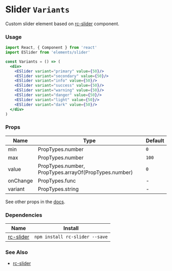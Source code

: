 # Slider `Variants`

Custom slider element based on [rc-slider](https://github.com/react-component/slider) component.

<!-- STORY -->

### Usage
```jsx
import React, { Component } from 'react'
import ESlider from 'elements/slider'

const Variants = () => (
  <div>
    <ESlider variant="primary" value={50}/>
    <ESlider variant="secondary" value={50}/>
    <ESlider variant="info" value={50}/>
    <ESlider variant="success" value={50}/>
    <ESlider variant="warning" value={50}/>
    <ESlider variant="danger" value={50}/>
    <ESlider variant="light" value={50}/>
    <ESlider variant="dark" value={50}/>
  </div>
)
```

### Props

| Name     | Type                                                  | Default |
|----------|-------------------------------------------------------|---------|
| min      | PropTypes.number                                      | `0`     |
| max      | PropTypes.number                                      | `100`   |
| value    | PropTypes.number, PropTypes.arrayOf(PropTypes.number) | `0`     |
| onChange | PropTypes.func                                        | -       |
| variant  | PropTypes.string                                      | -       |

See other props in the [docs](https://github.com/react-component/slider#common-api).

### Dependencies

| Name        | Install    |
|-------------|---------|
| [rc-slider](https://github.com/react-component/slider) | `npm install rc-slider --save` |

### See Also
- [rc-slider](https://github.com/react-component/slider)
